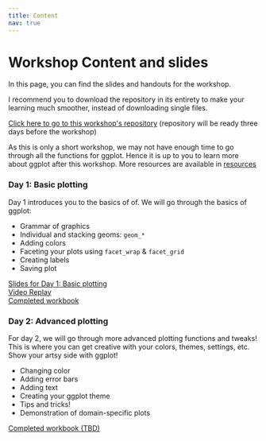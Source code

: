 ```yaml
---
title: Content
nav: true
---
```


# Workshop Content and slides

In this page, you can find the slides and handouts for the workshop.

I recommend you to download the repository in its entirety to make your learning much smoother, instead of downloading single files.

[Click here to go to this workshop's repository](https://github.com/winsonfzyang/RVisWorkshop) (repository will be ready three days before the workshop)

As this is only a short workshop, we may not have enough time to go through all the functions for ggplot. Hence it is up to you to learn more about ggplot after this workshop. More resources are available in [resources](3-resources.md)

### Day 1: Basic plotting
Day 1 introduces you to the basics of of. We will go through the basics of ggplot:
* Grammar of graphics
* Individual and stacking geoms: `geom_*`
* Adding colors
* Faceting your plots using `facet_wrap` & `facet_grid`
* Creating labels
* Saving plot



[Slides for Day 1: Basic plotting](https://winsonfzyang.github.io/RVisWorkshop/slides/Day1_basic-ggplot.html#1)  
[Video Replay](https://youtu.be/v99A0ZYK9uI)  
[Completed workbook](https://winsonfzyang.github.io/RVisWorkshop/handouts/01-Basic-ggplot_completed.html)  


### Day 2: Advanced plotting
For day 2, we will go through more advanced plotting functions and tweaks! This is where you can get creative with your colors, themes, settings, etc. Show your artsy side with ggplot!
* Changing color
* Adding error bars
* Adding text
* Creating your ggplot theme
* Tips and tricks!
* Demonstration of domain-specific plots

[Completed workbook (TBD)]()  
